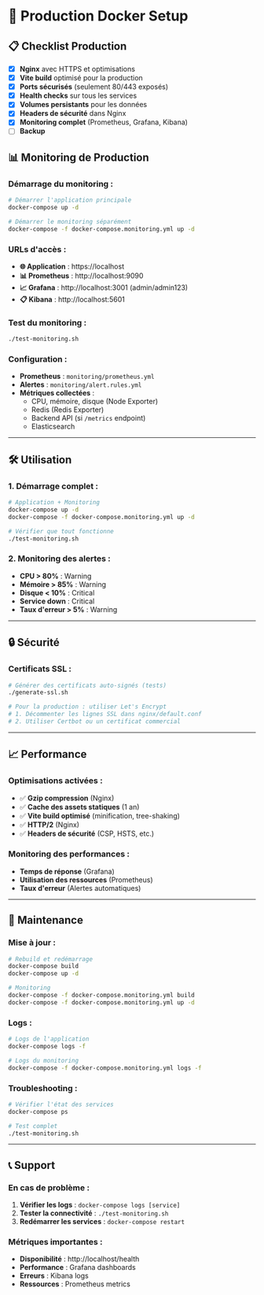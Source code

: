 # 🚀 Production Docker Setup

## 📋 Checklist Production
- [x] **Nginx** avec HTTPS et optimisations
- [x] **Vite build** optimisé pour la production
- [x] **Ports sécurisés** (seulement 80/443 exposés)
- [x] **Health checks** sur tous les services
- [x] **Volumes persistants** pour les données
- [x] **Headers de sécurité** dans Nginx
- [x] **Monitoring complet** (Prometheus, Grafana, Kibana)
- [ ] **Backup**

## 📊 **Monitoring de Production**

### Démarrage du monitoring :
```bash
# Démarrer l'application principale
docker-compose up -d

# Démarrer le monitoring séparément
docker-compose -f docker-compose.monitoring.yml up -d
```

### URLs d'accès :
- **🌐 Application** : https://localhost
- **📊 Prometheus** : http://localhost:9090
- **📈 Grafana** : http://localhost:3001 (admin/admin123)
- **📋 Kibana** : http://localhost:5601

### Test du monitoring :
```bash
./test-monitoring.sh
```

### Configuration :
- **Prometheus** : `monitoring/prometheus.yml`
- **Alertes** : `monitoring/alert.rules.yml`
- **Métriques collectées** :
  - CPU, mémoire, disque (Node Exporter)
  - Redis (Redis Exporter)
  - Backend API (si `/metrics` endpoint)
  - Elasticsearch

---

## 🛠️ **Utilisation**

### 1. **Démarrage complet** :
```bash
# Application + Monitoring
docker-compose up -d
docker-compose -f docker-compose.monitoring.yml up -d

# Vérifier que tout fonctionne
./test-monitoring.sh
```

### 2. **Monitoring des alertes** :
- **CPU > 80%** : Warning
- **Mémoire > 85%** : Warning  
- **Disque < 10%** : Critical
- **Service down** : Critical
- **Taux d'erreur > 5%** : Warning

---

## 🔒 **Sécurité**

### Certificats SSL :
```bash
# Générer des certificats auto-signés (tests)
./generate-ssl.sh

# Pour la production : utiliser Let's Encrypt
# 1. Décommenter les lignes SSL dans nginx/default.conf
# 2. Utiliser Certbot ou un certificat commercial
```

---

## 📈 **Performance**

### Optimisations activées :
- ✅ **Gzip compression** (Nginx)
- ✅ **Cache des assets statiques** (1 an)
- ✅ **Vite build optimisé** (minification, tree-shaking)
- ✅ **HTTP/2** (Nginx)
- ✅ **Headers de sécurité** (CSP, HSTS, etc.)

### Monitoring des performances :
- **Temps de réponse** (Grafana)
- **Utilisation des ressources** (Prometheus)
- **Taux d'erreur** (Alertes automatiques)

---

## 🚨 **Maintenance**

### Mise à jour :
```bash
# Rebuild et redémarrage
docker-compose build
docker-compose up -d

# Monitoring
docker-compose -f docker-compose.monitoring.yml build
docker-compose -f docker-compose.monitoring.yml up -d
```

### Logs :
```bash
# Logs de l'application
docker-compose logs -f

# Logs du monitoring
docker-compose -f docker-compose.monitoring.yml logs -f
```

### Troubleshooting :
```bash
# Vérifier l'état des services
docker-compose ps

# Test complet
./test-monitoring.sh
```

---

## 📞 **Support**

### En cas de problème :
1. **Vérifier les logs** : `docker-compose logs [service]`
2. **Tester la connectivité** : `./test-monitoring.sh`
3. **Redémarrer les services** : `docker-compose restart`

### Métriques importantes :
- **Disponibilité** : http://localhost/health
- **Performance** : Grafana dashboards
- **Erreurs** : Kibana logs
- **Ressources** : Prometheus metrics 
